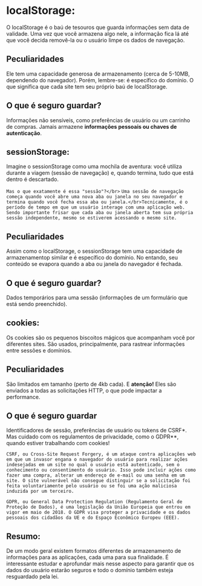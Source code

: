 # localStorage:

O localStorage é o baú de tesouros que guarda informações sem data de validade. Uma vez que você armazena algo nele, a informação fica lá até que você decida removê-la ou o usuário limpe os dados de navegação.

## Peculiaridades

Ele tem uma capacidade generosa de armazenamento (cerca de 5-10MB, dependendo do navegador). Porém, lembre-se: é específico do domínio. O que significa que cada site tem seu próprio baú de localStorage.

## O que é seguro guardar?

Informações não sensíveis, como preferências de usuário ou um carrinho de compras. Jamais armazene <strong>informações pessoais ou chaves de autenticação</strong>.

## sessionStorage:

Imagine o sessionStorage como uma mochila de aventura: você utiliza durante a viagem (sessão de navegação) e, quando termina, tudo que está dentro é descartado.

`Mas o que exatamente é essa "sessão"?</br>`
`Uma sessão de navegação começa quando você abre uma nova aba ou janela no seu navegador e termina quando você fecha essa aba ou janela.</br>Tecnicamente, é o período de tempo em que um usuário interage com uma aplicação web. Sendo importante frisar que cada aba ou janela aberta tem sua própria sessão independente, mesmo se estiverem acessando o mesmo site.`

## Peculiaridades

Assim como o localStorage, o sessionStorage tem uma capacidade de armazenamentop similar e é específico do domínio. No entando, seu conteúdo se evapora quando a aba ou janela do navegador é fechada.

## O que é seguro guardar?

Dados temporários para uma sessão (informações de um formulário que está sendo preenchido).

## cookies:

Os cookies são os pequenos biscoitos mágicos que acompanham você por diferentes sites. São usados, principalmente, para rastrear informações entre sessões e domínios.

## Peculiaridades

São limitados em tamanho (perto de 4kb cada). E <strong>atenção!</strong> Eles são enviados a todas as solicitações HTTP, o que pode impactar a performance.

## O que é seguro guardar

Identificadores de sessão, preferências de usuário ou tokens de CSRF\*. Mas cuidado com os regulamentos de privacidade, como o GDPR\*\*, quando estiver trabalhando com cookies!

`CSRF, ou Cross-Site Request Forgery, é um ataque contra aplicações web em que um invasor engana o navegador do usuário para realizar ações indesejadas em um site no qual o usuário está autenticado, sem o conhecimento ou consentimento do usuário. Isso pode incluir ações como fazer uma compra, alterar um endereço de e-mail ou uma senha em um site. O site vulnerável não consegue distinguir se a solicitação foi feita voluntariamente pelo usuário ou se foi uma ação maliciosa induzida por um terceiro.`

`GDPR, ou General Data Protection Regulation (Regulamento Geral de Proteção de Dados), é uma legislação da União Europeia que entrou em vigor em maio de 2018. O GDPR visa proteger a privacidade e os dados pessoais dos cidadãos da UE e do Espaço Econômico Europeu (EEE).`

## Resumo:

De um modo geral existem formatos diferentes de armazenamento de informações para as aplicações, cada uma para sua finalidade. É interessante estudar e aprofundar mais nesse aspecto para garantir que os dados do usuário estarão seguros e todo o domínio também esteja resguardado pela lei.
